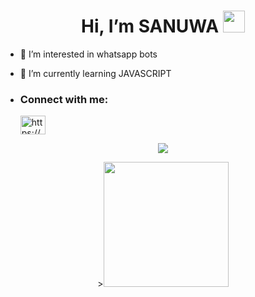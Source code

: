                                  
 <h1 align="center">    Hi, I’m SANUWA <img src="https://github.com/TheDudeThatCode/TheDudeThatCode/blob/master/Assets/Hi.gif" width="35px"></h1>

- 👀 I’m interested in whatsapp bots

- 🌱 I’m currently learning JAVASCRIPT
- <h3 align="left">Connect with me:</h3><p>   <a href="https://instagram.com/__.sanuwa.__" target="blank"><img align="center" src="https://raw.githubusercontent.com/rahuldkjain/github-profile-readme-generator/master/src/images/icons/Social/instagram.svg" alt="https://www.instagram.com/__.sanuwa.__/" height="30" width="40" /></a>
</p>


 <p align="center"> <a href="https://github.com/sanuwaofficial"><img src="https://github-profile-trophy.vercel.app/?username=sanuwaofficial"></a></p>
<p align="center">><img src="https://media.baamboozle.com/uploads/images/125798/1630553326_444721_gif-url.gif" width="200"> </p>
